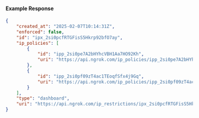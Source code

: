 <!-- Code generated for API Clients. DO NOT EDIT. -->

#### Example Response

```json
{
	"created_at": "2025-02-07T10:14:31Z",
	"enforced": false,
	"id": "ipx_2si0pcfRTGFisS5Hkrp92bfO7ay",
	"ip_policies": [
		{
			"id": "ipp_2si0pe7A2bHYhcVBH1Aa7HO92Kh",
			"uri": "https://api.ngrok.com/ip_policies/ipp_2si0pe7A2bHYhcVBH1Aa7HO92Kh"
		},
		{
			"id": "ipp_2si0pf09zT4ac1TEoqfSfx4j9Gq",
			"uri": "https://api.ngrok.com/ip_policies/ipp_2si0pf09zT4ac1TEoqfSfx4j9Gq"
		}
	],
	"type": "dashboard",
	"uri": "https://api.ngrok.com/ip_restrictions/ipx_2si0pcfRTGFisS5Hkrp92bfO7ay"
}
```
